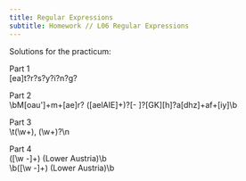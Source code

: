 ```yaml
---
title: Regular Expressions
subtitle: Homework // L06 Regular Expressions
---
```

Solutions for the practicum:

Part 1 <br>
[ea]t?r?s?y?i?n?g?

Part 2 <br>
\bM[oau']+m+[ae]r? ([aelAIE]+)?[- ]?[GK][h]?a[dhz]+af+[iy]\b

Part 3 <br>
\t(\w+), (\w+)?\n

Part 4 <br>
([\w -]+) \(Lower Austria\)\b <br>
\b([\w -]+) \(Lower Austria\)\b

